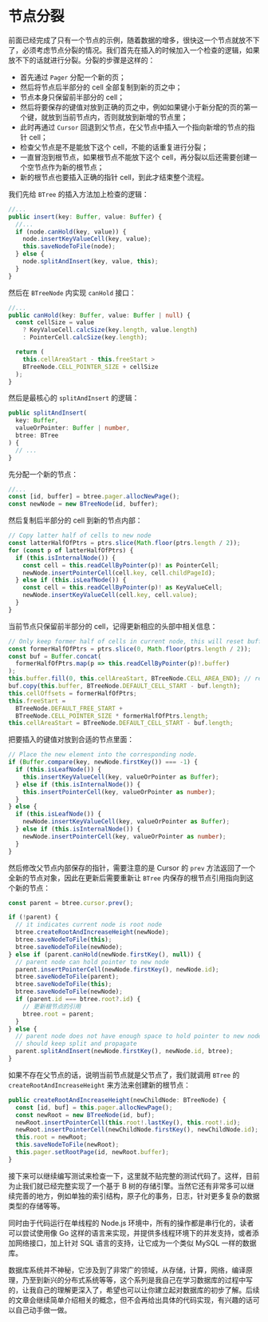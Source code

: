 # 节点分裂

前面已经完成了只有一个节点的示例，随着数据的增多，很快这一个节点就放不下了，必须考虑节点分裂的情况。我们首先在插入的时候加入一个检查的逻辑，如果放不下的话就进行分裂。分裂的步骤是这样的：

- 首先通过 `Pager` 分配一个新的页；
- 然后将节点后半部分的 cell 全部复制到新的页之中；
- 节点本身只保留前半部分的 cell；
- 然后将要保存的键值对放到正确的页之中，例如如果键小于新分配的页的第一个键，就放到当前节点内，否则就放到新增的节点里；
- 此时再通过 `Cursor` 回退到父节点，在父节点中插入一个指向新增的节点的指针 cell；
- 检查父节点是不是能放下这个 cell，不能的话重复进行分裂；
- 一直冒泡到根节点，如果根节点不能放下这个 cell，再分裂以后还需要创建一个空节点作为新的根节点；
- 新的根节点也要插入正确的指针 cell，到此才结束整个流程。

我们先给 `BTree` 的插入方法加上检查的逻辑：

```ts
//...
public insert(key: Buffer, value: Buffer) {
  //...
  if (node.canHold(key, value)) {
    node.insertKeyValueCell(key, value);
    this.saveNodeToFile(node);
  } else {
    node.splitAndInsert(key, value, this);
  }
}
```

然后在 `BTreeNode` 内实现 `canHold` 接口：

```ts
//...
public canHold(key: Buffer, value: Buffer | null) {
  const cellSize = value
    ? KeyValueCell.calcSize(key.length, value.length)
    : PointerCell.calcSize(key.length);

  return (
    this.cellAreaStart - this.freeStart >
    BTreeNode.CELL_POINTER_SIZE + cellSize
  );
}
```

然后是最核心的 `splitAndInsert` 的逻辑：

```ts
public splitAndInsert(
  key: Buffer,
  valueOrPointer: Buffer | number,
  btree: BTree
) {
  // ...
}
```

先分配一个新的节点：

```ts
//...
const [id, buffer] = btree.pager.allocNewPage();
const newNode = new BTreeNode(id, buffer);
```

然后复制后半部分的 cell 到新的节点内部：

```ts
// Copy latter half of cells to new node
const latterHalfOfPtrs = ptrs.slice(Math.floor(ptrs.length / 2));
for (const p of latterHalfOfPtrs) {
  if (this.isInternalNode()) {
    const cell = this.readCellByPointer(p)! as PointerCell;
    newNode.insertPointerCell(cell.key, cell.childPageId);
  } else if (this.isLeafNode()) {
    const cell = this.readCellByPointer(p)! as KeyValueCell;
    newNode.insertKeyValueCell(cell.key, cell.value);
  }
}
```

当前节点只保留前半部分的 cell，记得更新相应的头部中相关信息：

```ts
// Only keep former half of cells in current node, this will reset buffer
const formerHalfOfPtrs = ptrs.slice(0, Math.floor(ptrs.length / 2));
const buf = Buffer.concat(
  formerHalfOfPtrs.map(p => this.readCellByPointer(p)!.buffer)
);
this.buffer.fill(0, this.cellAreaStart, BTreeNode.CELL_AREA_END); // reset all cells
buf.copy(this.buffer, BTreeNode.DEFAULT_CELL_START - buf.length);
this.cellOffsets = formerHalfOfPtrs;
this.freeStart =
  BTreeNode.DEFAULT_FREE_START +
  BTreeNode.CELL_POINTER_SIZE * formerHalfOfPtrs.length;
this.cellAreaStart = BTreeNode.DEFAULT_CELL_START - buf.length;
```

把要插入的键值对放到合适的节点里面：

```ts
// Place the new element into the corresponding node.
if (Buffer.compare(key, newNode.firstKey()) === -1) {
  if (this.isLeafNode()) {
    this.insertKeyValueCell(key, valueOrPointer as Buffer);
  } else if (this.isInternalNode()) {
    this.insertPointerCell(key, valueOrPointer as number);
  }
} else {
  if (this.isLeafNode()) {
    newNode.insertKeyValueCell(key, valueOrPointer as Buffer);
  } else if (this.isInternalNode()) {
    newNode.insertPointerCell(key, valueOrPointer as number);
  }
}
```

然后修改父节点内部保存的指针，需要注意的是 Cursor 的 `prev` 方法返回了一个全新的节点对象，因此在更新后需要重新让 `BTree` 内保存的根节点引用指向到这个新的节点：

```ts
const parent = btree.cursor.prev();

if (!parent) {
  // it indicates current node is root node
  btree.createRootAndIncreaseHeight(newNode);
  btree.saveNodeToFile(this);
  btree.saveNodeToFile(newNode);
} else if (parent.canHold(newNode.firstKey(), null)) {
  // parent node can hold pointer to new node
  parent.insertPointerCell(newNode.firstKey(), newNode.id);
  btree.saveNodeToFile(parent);
  btree.saveNodeToFile(this);
  btree.saveNodeToFile(newNode);
  if (parent.id === btree.root?.id) {
    // 更新根节点的引用
    btree.root = parent;
  }
} else {
  // parent node does not have enough space to hold pointer to new node
  // should keep split and propagate
  parent.splitAndInsert(newNode.firstKey(), newNode.id, btree);
}
```

如果不存在父节点的话，说明当前节点就是父节点了，我们就调用 `BTree` 的 `createRootAndIncreaseHeight` 来方法来创建新的根节点：

```ts
public createRootAndIncreaseHeight(newChildNode: BTreeNode) {
  const [id, buf] = this.pager.allocNewPage();
  const newRoot = new BTreeNode(id, buf);
  newRoot.insertPointerCell(this.root!.lastKey(), this.root!.id);
  newRoot.insertPointerCell(newChildNode.firstKey(), newChildNode.id);
  this.root = newRoot;
  this.saveNodeToFile(newRoot);
  this.pager.setRootPage(id, newRoot.buffer);
}
```

接下来可以继续编写测试来检查一下，这里就不贴完整的测试代码了。这样，目前为止我们就已经完整实现了一个基于 B 树的存储引擎。当然它还有非常多可以继续完善的地方，例如单独的索引结构，原子化的事务，日志，针对更多复杂的数据类型的存储等等。

同时由于代码运行在单线程的 Node.js 环境中，所有的操作都是串行化的，读者可以尝试使用像 Go 这样的语言来实现，并提供多线程环境下的并发支持，或者添加网络接口，加上针对 SQL 语言的支持，让它成为一个类似 MySQL 一样的数据库。

数据库系统并不神秘，它涉及到了非常广的领域，从存储，计算，网络，编译原理，乃至到新兴的分布式系统等等，这个系列是我自己在学习数据库的过程中写的，让我自己的理解更深入了，希望也可以让你建立起对数据库的初步了解。后续的文章会继续简单介绍相关的概念，但不会再给出具体的代码实现，有兴趣的话可以自己动手做一做。